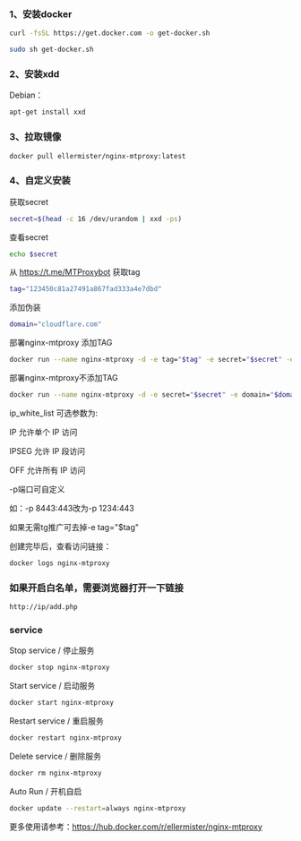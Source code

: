 ### 1、安装docker
```bash
curl -fsSL https://get.docker.com -o get-docker.sh
```
```bash
sudo sh get-docker.sh
```
### 2、安装xdd
Debian：
```bash
apt-get install xxd
```
### 3、拉取镜像
```bash
docker pull ellermister/nginx-mtproxy:latest
```

### 4、自定义安装
获取secret
```bash
secret=$(head -c 16 /dev/urandom | xxd -ps)
```
查看secret
```bash
echo $secret
```
从 https://t.me/MTProxybot 获取tag
```bash
tag="123450c81a27491a867fad333a4e7dbd"
```
添加伪装
```bash
domain="cloudflare.com"
```
部署nginx-mtproxy 添加TAG
```bash
docker run --name nginx-mtproxy -d -e tag="$tag" -e secret="$secret" -e domain="$domain" -e ip_white_list="OFF" -p 8080:80 -p 8443:443 ellermister/nginx-mtproxy:latest
```
部署nginx-mtproxy不添加TAG
```bash
docker run --name nginx-mtproxy -d -e secret="$secret" -e domain="$domain" -e ip_white_list="OFF" -p 8081:80 -p 8443:443 ellermister/nginx-mtproxy:latest
```
ip_white_list 可选参数为:

IP 允许单个 IP 访问

IPSEG 允许 IP 段访问

OFF 允许所有 IP 访问

-p端口可自定义

如：-p 8443:443改为-p 1234:443

如果无需tg推广可去掉-e tag="$tag" 

创建完毕后，查看访问链接：

```bash
docker logs nginx-mtproxy
```
### 如果开启白名单，需要浏览器打开一下链接

```bash
http://ip/add.php
```
### service
Stop service / 停止服务
```bash
docker stop nginx-mtproxy
```
Start service / 启动服务
```bash
docker start nginx-mtproxy
```
Restart service / 重启服务
```bash
docker restart nginx-mtproxy
```
Delete service / 删除服务
```bash
docker rm nginx-mtproxy
```
Auto Run / 开机自启
```bash
docker update --restart=always nginx-mtproxy
```
更多使用请参考：https://hub.docker.com/r/ellermister/nginx-mtproxy
